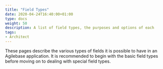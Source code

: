 ```yaml
---
title: "Field Types"
date: 2020-04-24T16:40:00+01:00
type: docs
weight: 50
description: A list of field types, the purposes and options of each
tags:
- Architect
---
```

These pages describe the various types of fields it is possible to have in an Agilebase application. It is recommended to begin with the basic field types before moving on to dealing with special field types.